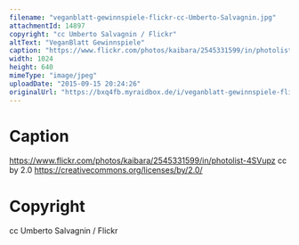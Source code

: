```yaml
---
filename: "veganblatt-gewinnspiele-flickr-cc-Umberto-Salvagnin.jpg"
attachmentId: 14897
copyright: "cc Umberto Salvagnin / Flickr"
altText: "VeganBlatt Gewinnspiele"
caption: "https://www.flickr.com/photos/kaibara/2545331599/in/photolist-4SVupz cc by 2.0 https://creativecommons.org/licenses/by/2.0/"
width: 1024
height: 640
mimeType: "image/jpeg"
uploadDate: "2015-09-15 20:24:26"
originalUrl: "https://bxq4fb.myraidbox.de/i/veganblatt-gewinnspiele-flickr-cc-Umberto-Salvagnin.jpg"
---
```


# Caption

https://www.flickr.com/photos/kaibara/2545331599/in/photolist-4SVupz cc by 2.0 https://creativecommons.org/licenses/by/2.0/

# Copyright

cc Umberto Salvagnin / Flickr
